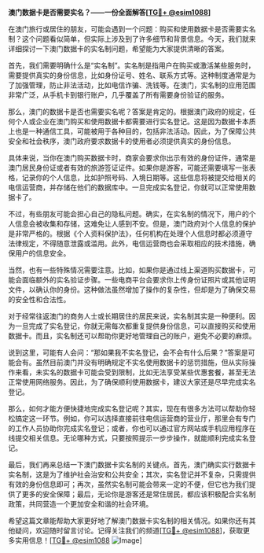 **澳门数据卡是否需要实名？——一份全面解答[[TG💪+ @esim1088](https://t.me/s/esim1088)]**

在澳门旅行或居住的朋友，可能会遇到一个问题：购买和使用数据卡是否需要实名制？这个问题看似简单，但实际上涉及到了许多细节和背景信息。今天，我们就来详细探讨一下澳门数据卡的实名制问题，希望能为大家提供清晰的答案。

首先，我们需要明确什么是“实名制”。实名制是指用户在购买或激活某些服务时，需要提供真实的身份信息，比如身份证号、姓名、联系方式等。这种制度通常是为了加强管理，防止非法活动，比如电信诈骗、洗钱等。在澳门，实名制的应用范围非常广泛，从手机卡到银行账户，几乎覆盖了所有需要身份验证的服务。

那么，澳门的数据卡是否也需要实名呢？答案是肯定的。根据澳门政府的规定，任何个人或企业在澳门购买和使用数据卡都需要进行实名登记。这是因为数据卡本质上也是一种通信工具，可能被用于各种目的，包括非法活动。因此，为了保障公共安全和社会秩序，澳门政府要求数据卡的使用者必须提供真实的身份信息。

具体来说，当你在澳门购买数据卡时，商家会要求你出示有效的身份证件，通常是澳门居民身份证或者有效的旅游签证证件。如果你是游客，可能还需要填写一张表格，记录你的个人信息，比如护照号码、入境日期等。这些信息将被提交给相关的电信运营商，并存储在他们的数据库中。一旦完成实名登记，你就可以正常使用数据卡了。

不过，有些朋友可能会担心自己的隐私问题。确实，在实名制的情况下，用户的个人信息会被收集和存储，这难免让人感到不安。但是，澳门政府对个人信息的保护是非常严格的。根据《个人资料保护法》，任何机构在处理个人信息时都必须遵守法律规定，不得随意泄露或滥用。此外，电信运营商也会采取相应的技术措施，确保用户的信息安全。

当然，也有一些特殊情况需要注意。比如，如果你是通过线上渠道购买数据卡，可能会面临额外的实名验证步骤。一些电商平台会要求你上传身份证照片或其他证明文件，以确认你的身份。这种做法虽然增加了操作的复杂性，但却是为了确保交易的安全性和合法性。

对于经常往返澳门的商务人士或长期居住的居民来说，实名制其实是一种便利。因为一旦完成了实名登记，你就无需每次都重复提供身份信息，可以直接购买和使用数据卡。而且，实名制还可以帮助你更好地管理自己的账户，避免不必要的麻烦。

说到这里，可能有人会问：“那如果我不实名登记，会不会有什么后果？”答案是可能会有。虽然目前澳门并没有明确规定不实名使用数据卡的惩罚措施，但从实际操作来看，未实名的数据卡可能会受到限制，比如无法享受某些优惠套餐，甚至无法正常使用网络服务。因此，为了确保顺利使用数据卡，建议大家还是尽早完成实名登记。

那么，如何才能方便快捷地完成实名登记呢？其实，现在有很多方法可以帮助你轻松搞定这一环节。例如，你可以选择直接前往电信运营商的营业厅，那里会有专门的工作人员协助你完成实名登记；或者，你也可以通过官方网站或手机应用程序在线提交相关信息。无论哪种方式，只要按照提示一步步操作，就能顺利完成实名登记。

最后，我们再来总结一下澳门数据卡实名制的关键点。首先，澳门确实实行数据卡实名制，这是为了维护社会治安和公共安全；其次，实名登记并不复杂，只需提供有效的身份信息即可；再次，虽然实名制可能会带来一定的不便，但它也为我们提供了更多的安全保障；最后，无论你是游客还是常住居民，都应该积极配合实名制政策，共同营造一个更加安全和谐的社会环境。

希望这篇文章能帮助大家更好地了解澳门数据卡实名制的相关情况。如果你还有其他疑问，欢迎随时留言讨论。记得关注我们的频道[[TG💪+ @esim1088](https://t.me/s/esim1088)]，获取更多实用信息！[[TG💪+ @esim1088](https://t.me/s/esim1088) ![Image](https://i.postimg.cc/4NQfJmqS/Snipaste-2025-05-13-00-14-12.png)]